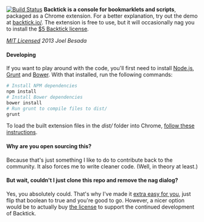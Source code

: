 
[![Build Status](https://travis-ci.org/JoelBesada/Backtick.png?branch=master)](https://travis-ci.org/JoelBesada/Backtick) **Backtick is a console for bookmarklets and scripts**, packaged as a Chrome extension. For a better explanation, try out the demo at [backtick.io/](http://backtick.io). The extension is free to use, but it will occasionally nag you to install the [$5 Backtick license](http://goo.gl/LkPHMG).

*[MIT Licensed](http://opensource.org/licenses/MIT) 2013 Joel Besada*

#### Developing
If you want to play around with the code, you'll first need to install [Node.js](http://nodejs.org/), [Grunt](http://gruntjs.com/) and [Bower](http://bower.io/). With that installed, run the following commands:

```bash
# Install NPM dependencies
npm install
# Install Bower dependencies
bower install
# Run grunt to compile files to dist/
grunt
```

To load the built extension files in the *dist/* folder into Chrome, [follow these instructions](http://developer.chrome.com/extensions/getstarted.html#unpacked).

#### Why are you open sourcing this?
Because that's just something I like to do to contribute back to the community. It also forces me to write cleaner code. (Well, in theory at least.)

#### But wait, couldn't I just clone this repo and remove the nag dialog?
Yes, you absolutely could. That's why I've made it [extra easy for you](https://github.com/JoelBesada/Backtick/blob/master/extension/license.coffee#L2), just flip that boolean to true and you're good to go. However, a nicer option would be to actually buy [the license](http://goo.gl/LkPHMG) to support the continued development of Backtick.

